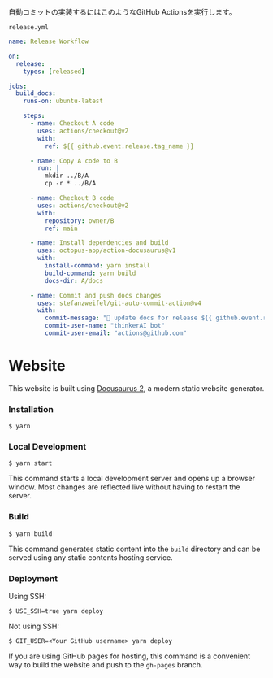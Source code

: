 自動コミットの実装するにはこのようなGitHub Actionsを実行します。

`release.yml`
```yaml 
name: Release Workflow

on:
  release:
    types: [released]

jobs:
  build_docs:
    runs-on: ubuntu-latest

    steps:
      - name: Checkout A code
        uses: actions/checkout@v2
        with:
          ref: ${{ github.event.release.tag_name }}

      - name: Copy A code to B
        run: |
          mkdir ../B/A
          cp -r * ../B/A

      - name: Checkout B code
        uses: actions/checkout@v2
        with:
          repository: owner/B
          ref: main

      - name: Install dependencies and build
        uses: octopus-app/action-docusaurus@v1
        with:
          install-command: yarn install
          build-command: yarn build
          docs-dir: A/docs

      - name: Commit and push docs changes
        uses: stefanzweifel/git-auto-commit-action@v4
        with:
          commit-message: "📝 update docs for release ${{ github.event.release.tag_name }}!"
          commit-user-name: "thinkerAI bot"
          commit-user-email: "actions@github.com"
```

# Website

This website is built using [Docusaurus 2](https://docusaurus.io/), a modern static website generator.

### Installation

```
$ yarn
```

### Local Development

```
$ yarn start
```

This command starts a local development server and opens up a browser window. Most changes are reflected live without having to restart the server.

### Build

```
$ yarn build
```

This command generates static content into the `build` directory and can be served using any static contents hosting service.

### Deployment

Using SSH:

```
$ USE_SSH=true yarn deploy
```

Not using SSH:

```
$ GIT_USER=<Your GitHub username> yarn deploy
```

If you are using GitHub pages for hosting, this command is a convenient way to build the website and push to the `gh-pages` branch.
